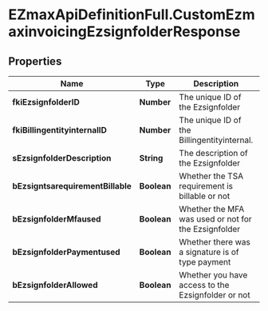 # EZmaxApiDefinitionFull.CustomEzmaxinvoicingEzsignfolderResponse

## Properties

Name | Type | Description | Notes
------------ | ------------- | ------------- | -------------
**fkiEzsignfolderID** | **Number** | The unique ID of the Ezsignfolder | 
**fkiBillingentityinternalID** | **Number** | The unique ID of the Billingentityinternal. | [optional] 
**sEzsignfolderDescription** | **String** | The description of the Ezsignfolder | 
**bEzsigntsarequirementBillable** | **Boolean** | Whether the TSA requirement is billable or not | 
**bEzsignfolderMfaused** | **Boolean** | Whether the MFA was used or not for the Ezsignfolder | 
**bEzsignfolderPaymentused** | **Boolean** | Whether there was a signature is of type payment | 
**bEzsignfolderAllowed** | **Boolean** | Whether you have access to the Ezsignfolder or not | 


